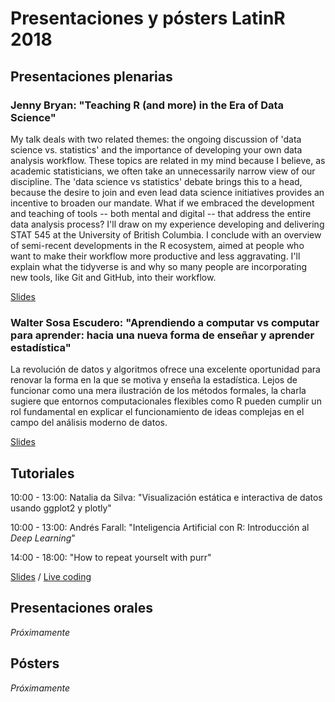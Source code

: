 # Presentaciones y pósters LatinR 2018

## Presentaciones plenarias

### Jenny Bryan: "Teaching R (and more) in the Era of Data Science"
My talk deals with two related themes: the ongoing discussion of 'data science vs. statistics' and the importance of developing your own data analysis workflow. These topics are related in my mind because I believe, as academic statisticians, we often take an unnecessarily narrow view of our discipline. The 'data science vs statistics' debate brings this to a head, because the desire to join and even lead data science initiatives provides an incentive to broaden our mandate. What if we embraced the development and teaching of tools -- both mental and digital -- that address the entire data analysis process? I'll draw on my experience developing and delivering STAT 545 at the University of British Columbia. I conclude with an overview of semi-recent developments in the R ecosystem, aimed at people who want to make their workflow more productive and less aggravating. I'll explain what the tidyverse is and why so many people are incorporating new tools, like Git and GitHub, into their workflow. 

[Slides](https://github.com/jennybc/zen-art-workflow/blob/master/2018-09_bryan-zen-art-workflow.pdf)

### Walter Sosa Escudero: "Aprendiendo a computar vs computar para aprender: hacia una nueva forma de enseñar y aprender estadística"
La revolución de datos y algoritmos ofrece una excelente oportunidad para renovar la forma en la que se motiva y enseña la estadística. Lejos de funcionar como una mera ilustración de los métodos formales, la charla sugiere que entornos computacionales flexibles como R pueden cumplir un rol fundamental en explicar el funcionamiento de ideas complejas en el campo del análisis moderno de datos. 

[Slides](https://waltersosa.weebly.com/uploads/2/2/1/8/22189288/latinrwse2018.pdf)

## Tutoriales 

10:00 - 13:00: Natalia da Silva: "Visualización estática e interactiva de datos usando ggplot2 y plotly"


10:00 - 13:00: Andrés Farall: "Inteligencia Artificial con R: Introducción al _Deep Learning_"


14:00 - 18:00: "How to repeat yourselt with purr"

[Slides](rstd.io/purrr-latinr) / [Live coding](https://github.com/rivaquiroga/presentaciones-LatinR2018/blob/master/tutoriales/jenny-live-code.R)


## Presentaciones orales

_Próximamente_

## Pósters

_Próximamente_
